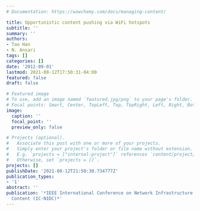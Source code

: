 ```yaml
---
# Documentation: https://wowchemy.com/docs/managing-content/

title: Opportunistic content pushing via WiFi hotspots
subtitle: ''
summary: ''
authors:
- Tao Han
- N. Ansari
tags: []
categories: []
date: '2012-09-01'
lastmod: 2021-08-12T17:50:31-04:00
featured: false
draft: false

# Featured image
# To use, add an image named `featured.jpg/png` to your page's folder.
# Focal points: Smart, Center, TopLeft, Top, TopRight, Left, Right, BottomLeft, Bottom, BottomRight.
image:
  caption: ''
  focal_point: ''
  preview_only: false

# Projects (optional).
#   Associate this post with one or more of your projects.
#   Simply enter your project's folder or file name without extension.
#   E.g. `projects = ["internal-project"]` references `content/project/deep-learning/index.md`.
#   Otherwise, set `projects = []`.
projects: []
publishDate: '2021-08-12T21:50:30.734777Z'
publication_types:
- '1'
abstract: ''
publication: '*IEEE International Conference on Network Infrastructure and Digital
  Content (IC-NIDC)*'
---
```

